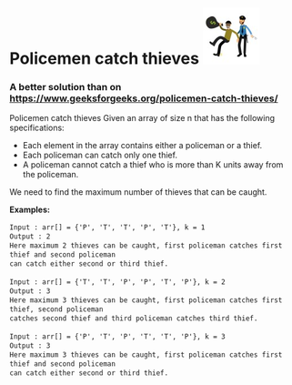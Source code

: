 # Policemen catch thieves ![alt text][pic] 
   
### A better solution than on https://www.geeksforgeeks.org/policemen-catch-thieves/  
  
Policemen catch thieves
Given an array of size n that has the following specifications:  
* Each element in the array contains either a policeman or a thief.
* Each policeman can catch only one thief.
* A policeman cannot catch a thief who is more than K units away from the policeman.  

We need to find the maximum number of thieves that can be caught.  
  
**Examples:**  
```
Input : arr[] = {'P', 'T', 'T', 'P', 'T'}, k = 1  
Output : 2
Here maximum 2 thieves can be caught, first policeman catches first thief and second policeman 
can catch either second or third thief.

Input : arr[] = {'T', 'T', 'P', 'P', 'T', 'P'}, k = 2  
Output : 3
Here maximum 3 thieves can be caught, first policeman catches first thief, second policeman 
catches second thief and third policeman catches third thief.

Input : arr[] = {'P', 'T', 'P', 'T', 'T', 'P'}, k = 3  
Output : 3
Here maximum 3 thieves can be caught, first policeman catches first thief and second policeman 
can catch either second or third thief.
```
[pic]: https://github.com/GorelikEdi/Policemen_and_Thieves/blob/master/pics/police-thief.jpg
